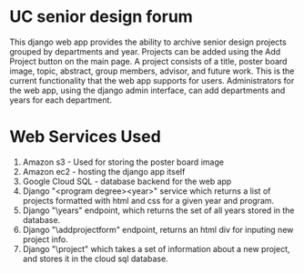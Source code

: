 UC senior design forum
=======================
This django web app provides the ability to archive senior design projects grouped by departments and year.  Projects can be added using the Add Project button on the main page.  A project consists of a title, poster board image, topic, abstract, group members, advisor, and future work.  This is the current functionality that the web app supports for users.  Administrators for the web app, using the django admin interface, can add departments and years for each department.

# Web Services Used
1. Amazon s3 - Used for storing the poster board image
2. Amazon ec2 - hosting the django app itself
3. Google Cloud SQL - database backend for the web app
4. Django "\<program degree>\<year>" service which returns a list of projects formatted with html and css for a given year and program.
5. Django "\years\" endpoint, which returns the set of all years stored in the database.
6. Django "\addprojectform\" endpoint, returns an html div for inputing new project info.
7. Django "\project\" which takes a set of information about a new project, and stores it in the cloud sql database. 